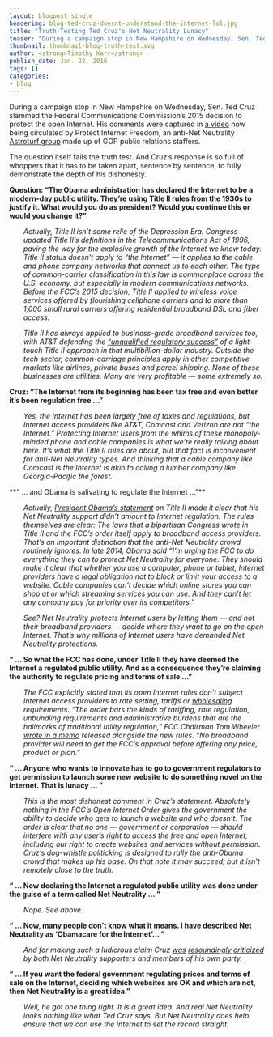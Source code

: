 ```yaml
---
layout: blogpost_single
headerimg: blog-ted-cruz-doesnt-understand-the-internet-lol.jpg
title: "Truth-Testing Ted Cruz's Net Neutrality Lunacy"
teaser: "During a campaign stop in New Hampshire on Wednesday, Sen. Ted Cruz slammed the Federal Communications Commission's 2015 decision to protect the open Internet. His comments were captured in a video now being circulated by Protect Internet Freedom, an anti-Net Neutrality Astroturf group made up of GOP public relations staffers."
thumbnail: thumbnail-blog-truth-test.svg
author: <strong>Timothy Karr</strong>
publish_date: Jan. 22, 2016
tags: []
categories:
- blog
---
```


During a campaign stop in New Hampshire on Wednesday, Sen. Ted Cruz slammed the Federal Communications Commission’s 2015 decision to protect the open Internet. His comments were captured in [a video](https://www.youtube.com/watch?v=kHjAK5vReAI&feature=youtu.be) now being circulated by Protect Internet Freedom, an anti-Net Neutrality [Astroturf group](http://www.dailydot.com/politics/porn-parody-net-neutrality/) made up of GOP public relations staffers.

The question itself fails the truth test. And Cruz’s response is so full of whoppers that it has to be taken apart, sentence by sentence, to fully demonstrate the depth of his dishonesty.

**Question: “The Obama administration has declared the Internet to be a modern-day public utility. They’re using Title II rules from the 1930s to justify it. What would you do as president? Would you continue this or would you change it?”**

<div style="padding-left:2em; font-style: italic;">

<p>
Actually, Title II isn’t some relic of the Depression Era. Congress updated Title II’s definitions in the Telecommunications Act of 1996, paving the way for the explosive growth of the Internet we know today. Title II status doesn’t apply to “the Internet” — it applies to the cable and phone company networks that connect us to each other. The type of common-carrier classification in this law is commonplace across the U.S. economy, but especially in modern communications networks. Before the FCC’s 2015 decision, Title II applied to wireless voice services offered by flourishing cellphone carriers and to more than 1,000 small rural carriers offering residential broadband DSL and fiber access.
</p>

<p>
Title II has always applied to business-grade broadband services too, with AT&T defending the <a href="http://arstechnica.com/business/2014/12/worst-case-scenario-why-the-cable-lobby-is-scared-of-becoming-a-utility/3/">“unqualified regulatory success”</a> of a light-touch Title II approach in that multibillion-dollar industry. Outside the tech sector, common-carriage principles apply in other competitive markets like airlines, private buses and parcel shipping. None of these businesses are utilities. Many are very profitable — some extremely so.

</p>

</div>

**Cruz: “The Internet from its beginning has been tax free and even better it’s been regulation free …”**

<div style="padding-left:2em; font-style: italic;">

<p>Yes, the Internet has been largely free of taxes and regulations, but Internet access providers like AT&T, Comcast and Verizon are not “the Internet.” Protecting Internet users from the whims of these monopoly-minded phone and cable companies is what we’re really talking about here. It’s what the Title II rules are about, but that fact is inconvenient for anti-Net Neutrality types. And thinking that a cable company like Comcast is the Internet is akin to calling a lumber company like Georgia-Pacific the forest.</p>

</div>
**“ … and Obama is salivating to regulate the Internet …”**

<div style="padding-left:2em; font-style: italic;">
<p>
Actually, <a href="https://youtu.be/uKcjQPVwfDk">President Obama’s statement</a> on Title II made it clear that his Net Neutrality support didn’t amount to Internet regulation. The rules themselves are clear: The laws that a bipartisan Congress wrote in Title II and the FCC’s order itself apply to broadband access providers. That’s an important distinction that the anti-Net Neutrality crowd routinely ignores. In late 2014, Obama said “I’m urging the FCC to do everything they can to protect Net Neutrality for everyone. They should make it clear that whether you use a computer, phone or tablet, Internet providers have a legal obligation not to block or limit your access to a website. Cable companies can’t decide which online stores you can shop at or which streaming services you can use. And they can’t let any company pay for priority over its competitors.”</p>

<p>See? Net Neutrality protects Internet users by letting them — and <span style="font-style: none;">not</span> their broadband providers — decide where they want to go on the open Internet. That’s why millions of Internet users have demanded Net Neutrality protections.</p>
</div>

**“ … So what the FCC has done, under Title II they have deemed the Internet a regulated public utility. And as a consequence they’re claiming the authority to regulate pricing and terms of sale ...”**

<div style="padding-left:2em; font-style: italic;">
<p>
The FCC explicitly stated that its open Internet rules don’t subject Internet access providers to rate setting, tariffs or <a href="http://oecdinsights.org/2013/03/05/stimulating-competition-through-open-access-networks/">wholesaling</a> requirements. “The order bars the kinds of tariffing, rate regulation, unbundling requirements and administrative burdens that are the hallmarks of traditional utility regulation,” FCC Chairman Tom Wheeler <a href="https://apps.fcc.gov/edocs_public/attachmatch/DOC-332486A1.pdf">wrote in a memo</a> released alongside the new rules. “No broadband provider will need to get the FCC’s approval before offering any price, product or plan.”</p>
</div>

**“ … Anyone who wants to innovate has to go to government regulators to get permission to launch some new website to do something novel on the Internet. That is lunacy … ”**


<div style="padding-left:2em; font-style: italic;">

<p>This is the most dishonest comment in Cruz’s statement. Absolutely nothing in the FCC’s Open Internet Order gives the government the ability to decide who gets to launch a website and who doesn’t. The order is clear that no one — government or corporation — should interfere with any user’s right to access the free and open Internet, including our right to create websites and services without permission. Cruz’s dog-whistle politicking is designed to rally the anti-Obama crowd that makes up his base. On that note it may succeed, but it isn’t remotely close to the truth.</p>
</div>

**“ … Now declaring the Internet a regulated public utility was done under the guise of a term called Net Neutrality … ”**

<div style="padding-left:2em; font-style: italic;">

<p>Nope. See above.</p>
</div>

**“ … Now, many people don’t know what it means. I have described Net Neutrality as ‘Obamacare for the Internet’… ”**

<div style="padding-left:2em; font-style: italic;">
<p>And for making such a ludicrous claim Cruz <a href="https://www.washingtonpost.com/news/the-fix/wp/2015/02/26/how-net-neutrality-won-and-obamacare-for-the-internet-lost/">was</a> <a href="https://twitter.com/sentedcruz/status/531834493922189313">resoundingly</a> <a href="https://www.facebook.com/SenatorTedCruz/posts/641819565930347">criticized</a> by both Net Neutrality supporters and members of his own party.</p>

</div>

**“ … If you want the federal government regulating prices and terms of sale on the Internet, deciding which websites are OK and which are not, then Net Neutrality is a great idea.”**

<div style="padding-left:2em; font-style: italic;">
<p>
Well, he got one thing right. It <span style="font-style: none;">is</span> a great idea. And real Net Neutrality looks nothing like what Ted Cruz says. But Net Neutrality does help ensure that we can use the Internet to set the record straight.
</p>
</div>
